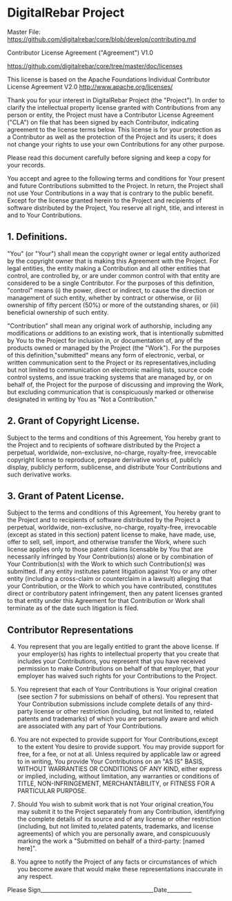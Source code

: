 # DigitalRebar Project

Master File: https://github.com/digitalrebar/core/blob/develop/contributing.md

Contributor License Agreement ("Agreement") V1.0

https://github.com/digitalrebar/core/tree/master/doc/licenses


This license is based on the Apache Foundations Individual Contributor License Agreement V2.0
http://www.apache.org/licenses/

Thank you for your interest in DigitalRebar Project (the "Project"). In order to clarify the intellectual property license granted with Contributions from any person or entity, the Project must have a Contributor License Agreement ("CLA") on file that has been signed by each Contributor, indicating agreement to the license terms below. This license is for your protection as a Contributor as well as the protection of the Project and its users; it does not change your rights to use your own Contributions for any other purpose.
 
Please read this document carefully before signing and keep a copy for your records.

You accept and agree to the following terms and conditions for Your present and future Contributions submitted to the Project. In return, the Project shall not use Your Contributions in a way that is contrary to the public benefit. Except for the license granted herein to the Project and recipients of software distributed by the Project, You reserve all right, title, and interest in and to Your Contributions.

## 1. Definitions.

"You" (or "Your") shall mean the copyright owner or legal entity authorized by the copyright  owner that is making this Agreement with the Project. For legal entities, the entity making a Contribution and all other entities that control, are controlled by, or are under common control with that entity are considered to be a single Contributor. For the purposes of this definition,
"control" means (i) the power, direct or indirect, to cause the direction or management of such entity, whether by contract or otherwise, or (ii) ownership of fifty percent (50%) or more of the
outstanding shares, or (iii) beneficial ownership of such entity.

"Contribution" shall mean any original work of authorship, including any modifications or additions to an existing work, that is intentionally submitted by You to the Project for inclusion
in, or documentation of, any of the products owned or managed by the Project (the "Work"). For the purposes of this definition,"submitted" means any form of electronic, verbal, or written
communication sent to the Project or its representatives,including but not limited to communication on electronic mailing lists, source code control systems, and issue tracking systems that are managed by, or on behalf of, the Project for the purpose of
discussing and improving the Work, but excluding communication that is conspicuously marked or otherwise designated in writing by You as "Not a Contribution."


## 2. Grant of Copyright License. 

Subject to the terms and conditions of this Agreement, You hereby grant to the Project and to
recipients of software distributed by the Project a perpetual, worldwide, non-exclusive, no-charge, royalty-free, irrevocable copyright license to reproduce, prepare derivative works of,
publicly display, publicly perform, sublicense, and distribute Your Contributions and such derivative works.

## 3. Grant of Patent License. 

Subject to the terms and conditions of this Agreement, You hereby grant to the Project and to
recipients of software distributed by the Project a perpetual, worldwide, non-exclusive, no-charge, royalty-free, irrevocable (except as stated in this section) patent license to make, have made, use, offer to sell, sell, import, and otherwise transfer the Work, where such license applies only to those patent claims licensable by You that are necessarily infringed by Your
Contribution(s) alone or by combination of Your Contribution(s) with the Work to which such Contribution(s) was submitted. If any entity institutes patent litigation against You or any other entity (including a cross-claim or counterclaim in a lawsuit) alleging that your Contribution, or the Work to which you have contributed, constitutes direct or contributory patent infringement, then any patent licenses granted to that entity under this Agreement for that Contribution or Work shall terminate as of the date such litigation is filed.

## Contributor Representations

4. You represent that you are legally entitled to grant the above license. If your employer(s) has rights to intellectual property that you create that includes your Contributions, you represent that you have received permission to make Contributions on behalf
of that employer, that your employer has waived such rights for your Contributions to the Project.

5. You represent that each of Your Contributions is Your original creation (see section 7 for submissions on behalf of others).  You represent that Your Contribution submissions include complete details of any third-party license or other restriction (including, but not limited to, related patents and trademarks) of which you are personally aware and which are associated with any part of Your Contributions.

6. You are not expected to provide support for Your Contributions,except to the extent You desire to provide support. You may provide support for free, for a fee, or not at all. Unless required by applicable law or agreed to in writing, You provide Your Contributions on an "AS IS" BASIS, WITHOUT WARRANTIES OR CONDITIONS OF ANY KIND, either express or implied, including, without limitation, any warranties or conditions of TITLE, NON-INFRINGEMENT, MERCHANTABILITY, or FITNESS FOR A PARTICULAR PURPOSE.

7. Should You wish to submit work that is not Your original creation,You may submit it to the Project separately from any Contribution, identifying the complete details of its source and of
any license or other restriction (including, but not limited to,related patents, trademarks, and license agreements) of which you are personally aware, and conspicuously marking the work a "Submitted on behalf of a third-party: [named here]".

8. You agree to notify the Project of any facts or circumstances of which you become aware that would make these representations inaccurate in any respect.

Please Sign_________________________________________Date_________
